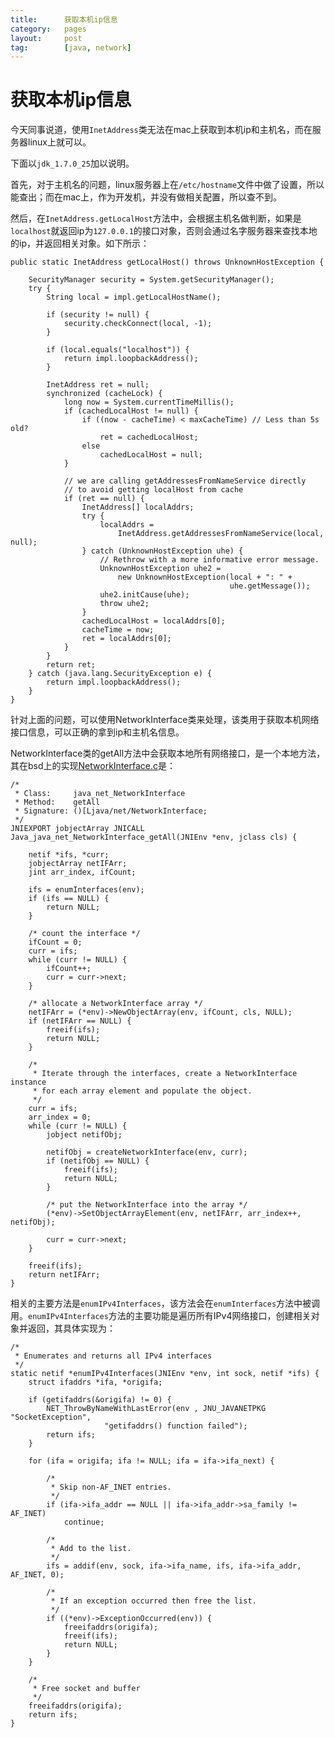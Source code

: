 ```yaml
---
title:      获取本机ip信息
category:   pages
layout:     post
tag:        [java, network]
---
```



获取本机ip信息
==================


今天同事说道，使用`InetAddress`类无法在mac上获取到本机ip和主机名，而在服务器linux上就可以。

下面以`jdk_1.7.0_25`加以说明。

首先，对于主机名的问题，linux服务器上在`/etc/hostname`文件中做了设置，所以能查出；而在mac上，作为开发机，并没有做相关配置，所以查不到。

然后，在`InetAddress.getLocalHost`方法中，会根据主机名做判断，如果是`localhost`就返回ip为`127.0.0.1`的接口对象，否则会通过名字服务器来查找本地的ip，并返回相关对象。如下所示：

    public static InetAddress getLocalHost() throws UnknownHostException {

        SecurityManager security = System.getSecurityManager();
        try {
            String local = impl.getLocalHostName();

            if (security != null) {
                security.checkConnect(local, -1);
            }

            if (local.equals("localhost")) {
                return impl.loopbackAddress();
            }

            InetAddress ret = null;
            synchronized (cacheLock) {
                long now = System.currentTimeMillis();
                if (cachedLocalHost != null) {
                    if ((now - cacheTime) < maxCacheTime) // Less than 5s old?
                        ret = cachedLocalHost;
                    else
                        cachedLocalHost = null;
                }

                // we are calling getAddressesFromNameService directly
                // to avoid getting localHost from cache
                if (ret == null) {
                    InetAddress[] localAddrs;
                    try {
                        localAddrs =
                            InetAddress.getAddressesFromNameService(local, null);
                    } catch (UnknownHostException uhe) {
                        // Rethrow with a more informative error message.
                        UnknownHostException uhe2 =
                            new UnknownHostException(local + ": " +
                                                     uhe.getMessage());
                        uhe2.initCause(uhe);
                        throw uhe2;
                    }
                    cachedLocalHost = localAddrs[0];
                    cacheTime = now;
                    ret = localAddrs[0];
                }
            }
            return ret;
        } catch (java.lang.SecurityException e) {
            return impl.loopbackAddress();
        }
    }

针对上面的问题，可以使用NetworkInterface类来处理，该类用于获取本机网络接口信息，可以正确的拿到ip和主机名信息。

NetworkInterface类的getAll方法中会获取本地所有网络接口，是一个本地方法，其在bsd上的实现[NetworkInterface.c][1]是：

	/*
     * Class:     java_net_NetworkInterface
     * Method:    getAll
     * Signature: ()[Ljava/net/NetworkInterface;
     */
    JNIEXPORT jobjectArray JNICALL Java_java_net_NetworkInterface_getAll(JNIEnv *env, jclass cls) {
    
        netif *ifs, *curr;
        jobjectArray netIFArr;
        jint arr_index, ifCount;
    
        ifs = enumInterfaces(env);
        if (ifs == NULL) {
            return NULL;
        }
    
        /* count the interface */
        ifCount = 0;
        curr = ifs;
        while (curr != NULL) {
            ifCount++;
            curr = curr->next;
        }
    
        /* allocate a NetworkInterface array */
        netIFArr = (*env)->NewObjectArray(env, ifCount, cls, NULL);
        if (netIFArr == NULL) {
            freeif(ifs);
            return NULL;
        }
    
        /*
         * Iterate through the interfaces, create a NetworkInterface instance
         * for each array element and populate the object.
         */
        curr = ifs;
        arr_index = 0;
        while (curr != NULL) {
            jobject netifObj;
    
            netifObj = createNetworkInterface(env, curr);
            if (netifObj == NULL) {
                freeif(ifs);
                return NULL;
            }
    
            /* put the NetworkInterface into the array */
            (*env)->SetObjectArrayElement(env, netIFArr, arr_index++, netifObj);
    
            curr = curr->next;
        }
    
        freeif(ifs);
        return netIFArr;
    }

相关的主要方法是`enumIPv4Interfaces`，该方法会在`enumInterfaces`方法中被调用。`enumIPv4Interfaces`方法的主要功能是遍历所有IPv4网络接口，创建相关对象并返回，其具体实现为：
    
    /*
     * Enumerates and returns all IPv4 interfaces
     */
    static netif *enumIPv4Interfaces(JNIEnv *env, int sock, netif *ifs) {
        struct ifaddrs *ifa, *origifa;
    
        if (getifaddrs(&origifa) != 0) {
            NET_ThrowByNameWithLastError(env , JNU_JAVANETPKG "SocketException",
                         "getifaddrs() function failed");
            return ifs;
        }
    
        for (ifa = origifa; ifa != NULL; ifa = ifa->ifa_next) {
    
            /*
             * Skip non-AF_INET entries.
             */
            if (ifa->ifa_addr == NULL || ifa->ifa_addr->sa_family != AF_INET)
                continue;
    
            /*
             * Add to the list.
             */
            ifs = addif(env, sock, ifa->ifa_name, ifs, ifa->ifa_addr, AF_INET, 0);
    
            /*
             * If an exception occurred then free the list.
             */
            if ((*env)->ExceptionOccurred(env)) {
                freeifaddrs(origifa);
                freeif(ifs);
                return NULL;
            }
        }
    
        /*
         * Free socket and buffer
         */
        freeifaddrs(origifa);
        return ifs;
    }




[1]:    http://hg.openjdk.java.net/jdk7u/jdk7u/jdk/file/861e489158ef/src/solaris/native/java/net/NetworkInterface.c
